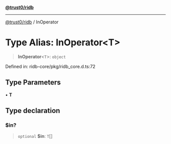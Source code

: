 [**@trust0/ridb**](../README.md)

***

[@trust0/ridb](../README.md) / InOperator

# Type Alias: InOperator\<T\>

> **InOperator**\<`T`\>: `object`

Defined in: ridb-core/pkg/ridb\_core.d.ts:72

## Type Parameters

• **T**

## Type declaration

### $in?

> `optional` **$in**: `T`[]
